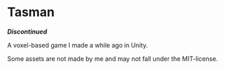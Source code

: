 # Tasman
 ***Discontinued***
 
 A voxel-based game I made a while ago in Unity.
 
Some assets are not made by me and may not fall under the MIT-license.
